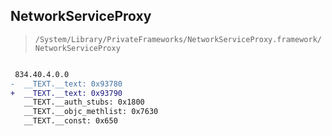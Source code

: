 ## NetworkServiceProxy

> `/System/Library/PrivateFrameworks/NetworkServiceProxy.framework/NetworkServiceProxy`

```diff

 834.40.4.0.0
-  __TEXT.__text: 0x93780
+  __TEXT.__text: 0x93790
   __TEXT.__auth_stubs: 0x1800
   __TEXT.__objc_methlist: 0x7630
   __TEXT.__const: 0x650

```
